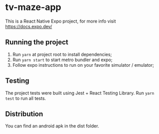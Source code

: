 # tv-maze-app

This is a React Native Expo project, for more info visit https://docs.expo.dev/

## Running the project

1. Run `yarn` at project root to install dependencies;
2. Run `yarn start` to start metro bundler and expo;
3. Follow expo instructions to run on your favorite simulator / emulator;

## Testing

The project tests were built using Jest + React Testing Library. Run `yarn test` to run all tests.

## Distribution

You can find an android apk in the dist folder.
